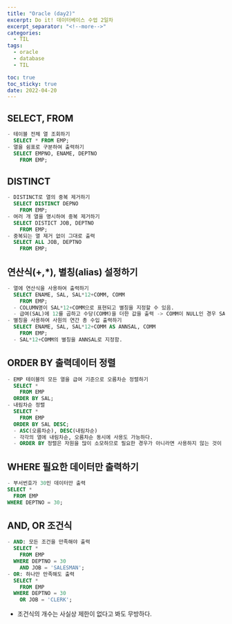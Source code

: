 ```yaml
---
title: "Oracle (day2)"
excerpt: Do it! 데이터베이스 수업 2일차
excerpt_separator: "<!--more-->"
categories:
  - TIL
tags:
  - oracle
  - database
  - TIL

toc: true
toc_sticky: true
date: 2022-04-20
---
```


## SELECT, FROM
```sql
- 테이블 전체 열 조회하기
  SELECT * FROM EMP;
- 열을 쉼표로 구분하여 출력하기
  SELECT EMPNO, ENAME, DEPTNO
    FROM EMP;
```
## DISTINCT
```sql
- DISTINCT로 열의 중복 제거하기
  SELECT DISTINCT DEPNO
    FROM EMP;
- 여러 개 열을 명시하여 중복 제거하기
  SELECT DISTICT JOB, DEPTNO
    FROM EMP;
- 중복되는 열 제거 없이 그대로 출력
  SELECT ALL JOB, DEPTNO
    FROM EMP;
```
## 연산식(+,*), 별칭(alias) 설정하기
```sql
- 열에 연산식을 사용하여 출력하기
  SELECT ENAME, SAL, SAL*12+COMM, COMM
    FROM EMP;
  - COLUMN명이 SAL*12+COMM으로 표현되고 별칭을 지정할 수 있음.
  - 급여(SAL)에 12를 곱하고 수당(COMM)을 더한 값을 출력 -> COMM이 NULL인 경우 SAL*12+COMM 도 NULL로 출력됨
- 별칭을 사용하여 사원의 연간 총 수입 출력하기
  SELECT ENAME, SAL, SAL*12+COMM AS ANNSAL, COMM
    FROM EMP;
  - SAL*12+COMM의 별칭을 ANNSAL로 지정함.
```
## ORDER BY 출력데이터 정렬
```sql
- EMP 테이블의 모든 열을 급여 기준으로 오름차순 정렬하기
  SELECT *
    FROM EMP
  ORDER BY SAL;
- 내림차순 정렬
  SELECT *
    FROM EMP
  ORDER BY SAL DESC;
  - ASC(오름차순), DESC(내림차순)
  - 각각의 열에 내림차순, 오름차순 동시에 사용도 가능하다.
  - ORDER BY 정렬은 자원을 많이 소모하므로 필요한 경우가 아니라면 사용하지 않는 것이 좋음.
```
## WHERE 필요한 데이터만 출력하기
```sql
- 부서번호가 30인 데이터만 출력
SELECT *
  FROM EMP
WHERE DEPTNO = 30;
```
## AND, OR 조건식
```sql
- AND: 모든 조건을 만족해야 출력
  SELECT *
    FROM EMP
  WHERE DEPTNO = 30
    AND JOB = 'SALESMAN';
- OR: 하나만 만족해도 출력
  SELECT *
    FROM EMP
  WHERE DEPTNO = 30
    OR JOB = 'CLERK';
```
- 조건식의 개수는 사실상 제한이 없다고 봐도 무방하다.